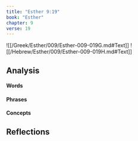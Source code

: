 ```yaml
---
title: "Esther 9:19"
book: "Esther"
chapter: 9
verse: 19
---
```

![[/Greek/Esther/009/Esther-009-019G.md#Text]]
![[/Hebrew/Esther/009/Esther-009-019H.md#Text]]

## Analysis

#### Words

#### Phrases

#### Concepts

## Reflections
